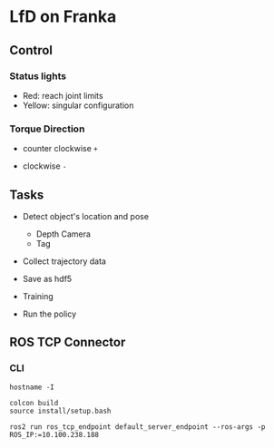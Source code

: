 # LfD on Franka



## Control

### Status lights

- Red: reach joint limits
- Yellow: singular configuration



### Torque Direction

- counter clockwise `+`

- clockwise `-`





## Tasks

* Detect object's location and pose
  * Depth Camera
  * Tag
* Collect trajectory data
* Save as hdf5
* Training

* Run the policy





## ROS TCP Connector

### CLI

```
hostname -I

colcon build
source install/setup.bash

ros2 run ros_tcp_endpoint default_server_endpoint --ros-args -p ROS_IP:=10.100.238.188
```

